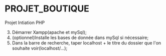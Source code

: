 # PROJET_BOUTIQUE
 Projet Intiation PHP


 3. Démarrer Xampp(apache et mySql);
 4. (optionnel)Installe les bases de donnée dans mySql si nécessaire;
 5. Dans la barre de recherche, taper localhost + le titre du dossier que l'on souhaite voir(localhost/...);